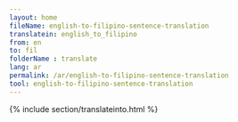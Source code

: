 ```yaml
---
layout: home
fileName: english-to-filipino-sentence-translation
translatein: english_to_filipino
from: en
to: fil
folderName : translate
lang: ar
permalink: /ar/english-to-filipino-sentence-translation
tool: english-to-filipino-sentence-translation
---
```

{% include section/translateinto.html %}
